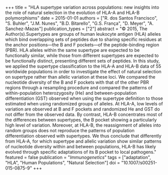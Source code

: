 +++
title = "HLA supertype variation across populations: new insights into the role of natural selection in the evolution of HLA-A and HLA-B polymorphisms"
date = 2015-01-01
authors = ["R. dos Santos Francisco", "S. Buhler", "J.M. Nunes", "B.D. Bitarello", "G.S. França", "D. Meyer", "A. Sanchez-Mazas"]
publication_types = ["2"]
abstract = "© 2015, The Author(s).Supertypes are groups of human leukocyte antigen (HLA) alleles which bind overlapping sets of peptides due to sharing specific residues at the anchor positions—the B and F pockets—of the peptide-binding region (PBR). HLA alleles within the same supertype are expected to be functionally similar, while those from different supertypes are expected to be functionally distinct, presenting different sets of peptides. In this study, we applied the supertype classification to the HLA-A and HLA-B data of 55 worldwide populations in order to investigate the effect of natural selection on supertype rather than allelic variation at these loci. We compared the nucleotide diversity of the B and F pockets with that of the other PBR regions through a resampling procedure and compared the patterns of within-population heterozygosity (He) and between-population differentiation (GST) observed when using the supertype definition to those estimated when using randomized groups of alleles. At HLA-A, low levels of variation are observed at B and F pockets and randomized He and GST do not differ from the observed data. By contrast, HLA-B concentrates most of the differences between supertypes, the B pocket showing a particularly high level of variation. Moreover, at HLA-B, the reassignment of alleles into random groups does not reproduce the patterns of population differentiation observed with supertypes. We thus conclude that differently from HLA-A, for which supertype and allelic variation show similar patterns of nucleotide diversity within and between populations, HLA-B has likely evolved through specific adaptations of its B pocket to local pathogens."
featured = false
publication = "*Immunogenetics*"
tags = ["adaptation", "HLA", "Human Populations", "Natural Selection"]
doi = "10.1007/s00251-015-0875-9"
+++

